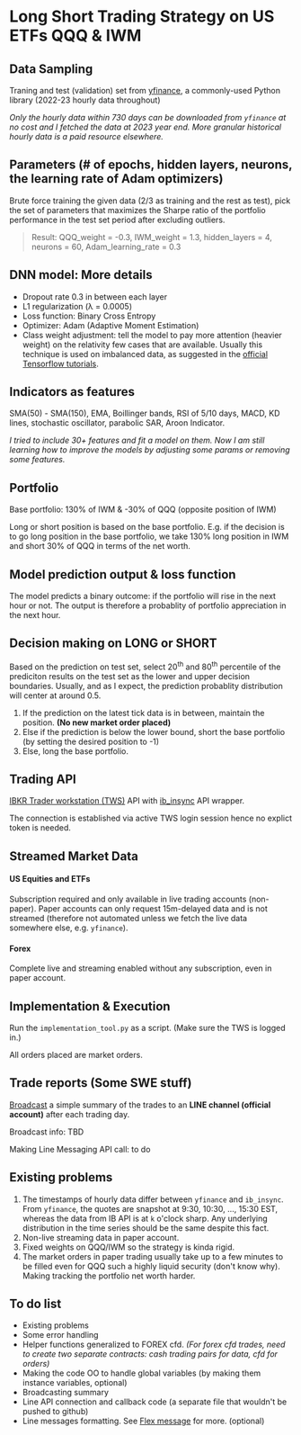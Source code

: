 # Long Short Trading Strategy on US ETFs QQQ & IWM

## Data Sampling
Traning and test (validation) set from [yfinance](https://pypi.org/project/yfinance/), a commonly-used Python library (2022-23 hourly data throughout)

_Only the hourly data within 730 days can be downloaded from `yfinance` at no cost and I fetched the data at 2023 year end. More granular historical hourly data is a paid resource elsewhere._

## Parameters (# of epochs, hidden layers, neurons, the learning rate of Adam optimizers)
Brute force training the given data (2/3 as training and the rest as test), pick the set of parameters that maximizes the Sharpe ratio of the portfolio performance in the test set period after excluding outliers.
> Result: QQQ_weight = -0.3, IWM_weight = 1.3, hidden_layers = 4, neurons = 60, Adam_learning_rate = 0.3

## DNN model: More details
- Dropout rate 0.3 in between each layer
- L1 regularization (λ = 0.0005)
- Loss function: Binary Cross Entropy
- Optimizer: Adam (Adaptive Moment Estimation)
- Class weight adjustment: tell the model to pay more attention (heavier weight) on the relativity few cases that are available. Usually this technique is used on imbalanced data, as suggested in the [official Tensorflow tutorials](https://www.tensorflow.org/tutorials/structured_data/imbalanced_data#class_weights).

## Indicators as features 
SMA(50) - SMA(150), EMA, Boillinger bands, RSI of 5/10 days, MACD, KD lines, stochastic oscillator, parabolic SAR, Aroon Indicator.

_I tried to include 30+ features and fit a model on them. Now I am still learning how to improve the models by adjusting some params or removing some features._

## Portfolio
Base portfolio: 130% of IWM & -30% of QQQ (opposite position of IWM)

Long or short position is based on the base portfolio. E.g. if the decision is to go long position in the base portfolio, we take 130% long position in IWM and short 30% of QQQ in terms of the net worth.

## Model prediction output & loss function
The model predicts a binary outcome: if the portfolio will rise in the next hour or not. The output is therefore a probablity of portfolio appreciation in the next hour.

## Decision making on LONG or SHORT
Based on the prediction on test set, select 20<sup>th</sup> and 80<sup>th</sup> percentile of the prediciton results on the test set as the lower and upper decision boundaries. Usually, and as I expect, the prediction probablity distribution will center at around 0.5.
1. If the prediction on the latest tick data is in between, maintain the position. **(No new market order placed)**
2. Else if the prediction is below the lower bound, short the base portfolio (by setting the desired position to -1)
3. Else, long the base portfolio.

## Trading API
[IBKR Trader workstation (TWS)](https://www.interactivebrokers.com/en/trading/tws.php) API with [ib_insync](https://pypi.org/project/ib-insync/) API wrapper.

The connection is established via active TWS login session hence no explict token is needed.

## Streamed Market Data
#### US Equities and ETFs
Subscription required and only available in live trading accounts (non-paper). Paper accounts can only request 15m-delayed data and is not streamed (therefore not automated unless we fetch the live data somewhere else, e.g. `yfinance`).
#### Forex
Complete live and streaming enabled without any subscription, even in paper account.

## Implementation & Execution
Run the `implementation_tool.py` as a script. (Make sure the TWS is logged in.)

All orders placed are market orders.

## Trade reports (Some SWE stuff)
[Broadcast](https://developers.line.biz/en/reference/messaging-api/#send-broadcast-message) a simple summary of the trades to an **LINE channel (official account)** after each trading day.

Broadcast info: TBD

Making Line Messaging API call: to do

## Existing problems
1. The timestamps of hourly data differ between `yfinance` and `ib_insync`. From `yfinance`, the quotes are snapshot at 9:30, 10:30, ..., 15:30 EST, whereas the data from IB API is at `k` o'clock sharp. Any underlying distribution in the time series should be the same despite this fact.
2. Non-live streaming data in paper account.
3. Fixed weights on QQQ/IWM so the strategy is kinda rigid.
4. The market orders in paper trading usually take up to a few minutes to be filled even for QQQ such a highly liquid security (don't know why). Making tracking the portfolio net worth harder. 

## To do list
- Existing problems
- Some error handling
- Helper functions generalized to FOREX cfd. _(For forex cfd trades, need to create two separate contracts: cash trading pairs for data, cfd for orders)_
- Making the code OO to handle global variables (by making them instance variables, optional)
- Broadcasting summary
- Line API connection and callback code (a separate file that wouldn't be pushed to github)
- Line messages formatting. See [Flex message](https://developers.line.biz/en/docs/messaging-api/flex-message-elements/) for more. (optional)

